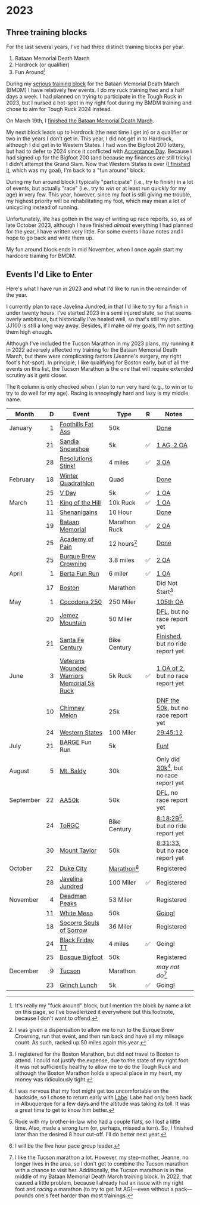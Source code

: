 # 2023

## Three training blocks

For the last several years, I've had three distinct training blocks
per year.

1. Bataan Memorial Death March
2. Hardrock (or qualifier)
3. Fun Around[^4]

During my [serious training
block](https://github.com/ctm/Bataan-Memorial-Death-March) for the
Bataan Memorial Death March (BMDM) I have relatively few events.  I do
my ruck training two and a half days a week. I had planned on
trying to participate in the Tough Ruck in 2023, but I nursed a
hot-spot in my right foot during my BMDM training and chose
to aim for Tough Ruck 2024 instead.

On March 19th, I [finished the Bataan Memorial Death March](2023/bmdm.md).

My next block leads up to Hardrock (the next time I get in) or a
qualifier or two in the years I don't get in. This year, I did not get
in to Hardrock, although I did get in to Western States.  I
had won the Bigfoot 200 lottery, but had to defer to 2024 since it
conflicted with [Acceptance
Day](https://www.westpoint.edu/parents/frequently-asked-questions#marchback).
Because I had signed up for the Bigfoot 200 (and because my finances
are still tricky) I didn't attempt the Grand Slam.  Now that
Western States is over ([I finished it](2023/wser.md), which was my goal), I'm back to
a "fun around" block.

During my fun around block I typically "participate" (i.e., try to
finish) in a lot of events, but actually "race" (i.e., try to _win_ or
at least run quickly for my age) in very few.  This year, however,
since my foot is still giving me trouble, my highest priority will
be rehabilitating my foot, which may mean a lot of unicycling instead
of running.

Unfortunately, life has gotten in the way of writing up race reports,
so, as of late October 2023, although I have finished _almost_
everything I had planned for the year, I have written very little.
For some events I have notes and I hope to go back and write them up.

My fun around block ends in mid November, when I once again start
my hardcore training for BMDM.


## Events I'd Like to Enter

Here's what I have run in 2023 and what I'd like to run in the
remainder of the year.

I currently plan to race Javelina Jundred, in that I'd like to try for
a finish in under twenty hours.  I've started 2023 in a semi injured
state, so that seems overly ambitious, but historically I've healed
well, so that's still my plan.  JJ100 is still a long way away.
Besides, if I make _all_ my goals, I'm not setting them high enough.

Although I've included the Tucson Marathon in my 2023 plans, my
running it in 2022 adversely affected my training for the Bataan
Memorial Death March, but there were complicating factors (Jeanne's
surgery, my right foot's hot-spot).  In principle, I like qualifying
for Boston early, but of all the events on this list, the Tucson
Marathon is the one that will require extended scrutiny as it gets closer.

The `R` column is only checked when I plan to run very hard (e.g., to win
or to try to do well for my age).  Racing is annoyingly hard and lazy
is my middle name.

|Month|D|Event|Type|R|Notes|
|-----|--:|-----|----|-------|-----|
|January|1|[Foothills Fat Ass](https://newmexicofa50k.wordpress.com/foothills-50k/)|50k||[Done](2023/foothills_fat_ass.md)|
||21|[Sandia Snowshoe](https://friendsofthesandias.org/snowshoe-race/)|5k|✅|[1 AG, 2 OA](2023/sandia-snowshoe-race.md)|
||28|[Resolutions Stink!](https://www.facebook.com/events/3281713308711524)|4 miles|✅|[3 OA](2023/resolutions-stink.md)|
|February|18|[Winter Quadrathlon](http://www.mttaylorquad.org/)|Quad||[Done](2023/the-quad.md)|
||25|[V Day](https://www.facebook.com/events/5573661939381690)|5k|✅|[1 OA](2023/v-day.md)|
|March|11|[King of the Hill](https://www.loslunasnm.gov/721/King-of-the-Hill)|10k Ruck|✅|[1 OA](2023/king-of-the-hill.md)|
||11|[Shenanigains](https://ultrasignup.com/register.aspx?did=100045)|10 Hour||[Done](2023/shenanigains.md)|
||19|[Bataan Memorial](https://bataanmarch.com/register/civilian-individual/)|Marathon Ruck|✅|[2 OA](2023/bmdm.md)|
||25|[Academy of Pain](https://www.facebook.com/events/1768138600253055)|12 hours[^2]||[Done](2023/academy-of-pain.md)|
||25|[Burque Brew Crowning](https://www.facebook.com/events/1307112846691234)|3.8 miles|✅|[2 OA](2023/brew-crowning.md)|
|April|1|[Berta Fun Run](https://www.abqroadrunners.com/fun-runs-freeforall.html)|6 miler|✅|[1 OA](2023/berta.md)|
||17|[Boston](https://www.baa.org/races/boston-marathon)|Marathon||Did Not Start[^1]|
|May|1|[Cocodona 250](https://cocodona.com/)|250 Miler||[105th OA](2023/cocodona-250.md)|
||20|[Jemez Mountain](https://www.jemezmountaintrailruns.org/)|50 Miler||[DFL](https://ultrasignup.com/results_event.aspx?did=96904#id220546), but no race report yet|
||21|[Santa Fe Century](https://www.santafecentury.com/)|Bike Century||[Finished](https://www.strava.com/activities/9116115657), but no ride report yet|
|June|3|[Veterans Wounded Warriors Memorial 5k Ruck](https://loslunasvet.com/)|5k Ruck|✅|[1 OA of 2](https://www.strava.com/activities/9195192299), but no race report yet|
||10|[Chimney Melon](https://newmexicofa50k.wordpress.com/chimney-melon-50k/)|25k||[DNF the 50k](https://www.strava.com/activities/9241296139), but no race report yet|
||24|[Western States](https://www.wser.org/)|100 Miler||[29:45:12](2023/wser.md)|
|July|21|[BARGE](https://www.barge.org/) Fun Run|5k||[Fun!](2023/barge-fun-run.md)|
|August|5|[Mt. Baldy](https://newmexicofa50k.wordpress.com/baldy_50k/)|30k||Only did [30k](https://www.webscorer.com/racedetails?raceid=323683&did=400798)[^6], but no race report yet|
|September|22|[AA50k](https://newmexicofa50k.wordpress.com/aa50k/)|50k||[DFL](https://www.webscorer.com/race?raceid=332863), no race report yet|
||24|[ToRGC](https://www.torgbc.com/)|Bike Century||[8:18:29](https://www.strava.com/activities/9914563470)[^7], but no ride report yet|
||30|[Mount Taylor](http://www.mttaylor50k.com/)|50k||[8:31:33](https://ultrasignup.com/results_event.aspx?did=101656#id220546), but no race report yet|
|October|22|[Duke City](2022/duke_city_marathon.md)|[Marathon](https://www.dukecitymarathon.com/)[^5]||Registered|
||28|[Javelina Jundred](https://aravaiparunning.com/network/javelinajundred/)|100 Miler|✅|Registered|
|November|4|[Deadman Peaks](https://deadmanpeaks.com/)|53 Miler||Registered|
||11|[White Mesa](https://newmexicofa50k.wordpress.com/white_mesa_50k/)|50k||[Going!](https://www.facebook.com/events/1490318231767938)|
||18|[Socorro Souls of Sorrow](https://www.socorrotrailrunningseries.com/socorrosoulsofsorrow)|36 Miler||Registered|
||24|[Black Friday TT](https://www.facebook.com/events/243804552011808)|4 miles|✅|Going!|
||25|[Bosque Bigfoot](https://ultrasignup.com/register.aspx?did=105828)|50k||Registered|
|December|9|[Tucson](https://www.tucsonmarathon.com/)|Marathon||_may not do_[^3]|
||23|[Grinch Lunch](https://www.facebook.com/events/712962300691876/)|5k|✅|Going!|

[^4]: It's really my "fuck around" block, but I mention the block by name a
lot on this page, so I've bowdlerized it everywhere but this footnote,
because I don't want to offend.

[^2]: I was given a dispensation to allow me to run to the Burque
Brew Crowning, run that event, and then run back and have all my mileage
count. As such, racked up 50 miles again this year.

[^1]: I registered for the Boston Marathon, but did not travel to
Boston to attend. I could not justify the expense, due to the state of
my right foot.  It was not sufficiently healthy to allow me to do the
Tough Ruck and although the Boston Marathon holds a special place in
my heart, my money was ridiculously tight.

[^6]: I was nervous that my foot might get too uncomfortable on the
backside, so I chose to return early with
[Labe](https://ultrasignup.com/results_participant.aspx?fname=Labe&lname=Kopelov). Labe
had only been back in Albuquerque for a few days and the altitude was
taking its toll. It was a great time to get to know him better.

[^7]: Rode with my brother-in-law who had a couple flats, so I lost a little
time. Also, made a wrong turn (or, perhaps, missed a turn). So, I finished
later than the desired 8 hour cut-off. I'll do better next year.

[^5]: I will be the five hour pace group leader.

[^3]: I like the Tucson marathon a lot. However, my step-mother, Jeanne,
no longer lives in the area, so I don't get to combine the Tucson marathon
with a chance to visit her.  Additionally, the Tucson marathon is in the
middle of my Bataan Memorial Death March training block.  In 2022, that
caused a little problem, because I already had an issue with my right foot
and _racing_ a marathon (to try to get 1st AG)&mdash;even without a pack&mdash;
pounds one's feet harder than most trainings.
